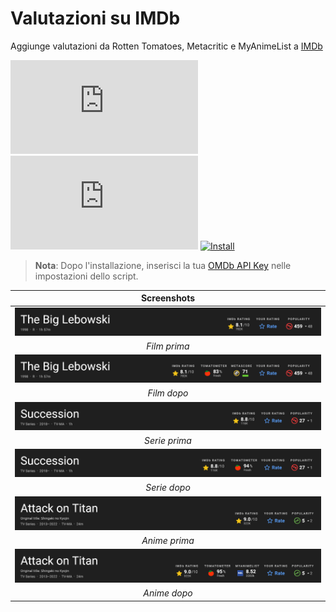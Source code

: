 # Valutazioni su IMDb

Aggiunge valutazioni da Rotten Tomatoes, Metacritic e MyAnimeList a [IMDb][imdb-link]

[![Version][version-badge]][link] [![Size][size-badge]][link] [![Install][install-badge]][download-link]

>**Nota**: Dopo l'installazione, inserisci la tua [OMDb API Key][omdb-api] nelle impostazioni dello script.

|           Screenshots           |
| :-----------------------------: |
| [![Before][screenshot-1]][link] |
|          _Film prima_           |
| [![After][screenshot-2]][link]  |
|           _Film dopo_           |
| [![Before][screenshot-3]][link] |
|          _Serie prima_          |
| [![After][screenshot-4]][link]  |
|          _Serie dopo_           |
| [![Before][screenshot-5]][link] |
|          _Anime prima_          |
| [![After][screenshot-6]][link]  |
|          _Anime dopo_           |

[link]: #valutazioni-su-imdb
[imdb-link]: https://www.imdb.com/
[omdb-api]: https://www.omdbapi.com/apikey.aspx

[version-badge]: https://flat.badgen.net/runkit/iFelix18/version/iFelix18/Userscripts/master/userscripts/meta/ratings-on-imdb.meta.js
[size-badge]: https://flat.badgen.net/badgesize/normal/iFelix18/Userscripts/master/userscripts/ratings-on-imdb.user.js
[install-badge]: https://flat.badgen.net/badge/install%20directly%20from/jsDelivr/blue "Clicca qui!"

[download-link]: https://cdn.jsdelivr.net/gh/iFelix18/Userscripts@master/userscripts/ratings-on-imdb.user.js "Clicca qui!"

[screenshot-1]: https://github.com/iFelix18/Userscripts/blob/master/userscripts/docs/screenshots/ratings-on-imdb_movie-before.png?raw=true "Prima"
[screenshot-2]: https://github.com/iFelix18/Userscripts/blob/master/userscripts/docs/screenshots/ratings-on-imdb_movie-after.png?raw=true "Dopo"
[screenshot-3]: https://github.com/iFelix18/Userscripts/blob/master/userscripts/docs/screenshots/ratings-on-imdb_show-before.png?raw=true "Prima"
[screenshot-4]: https://github.com/iFelix18/Userscripts/blob/master/userscripts/docs/screenshots/ratings-on-imdb_show-after.png?raw=true "Dopo"
[screenshot-5]: https://github.com/iFelix18/Userscripts/blob/master/userscripts/docs/screenshots/ratings-on-imdb_anime-before.png?raw=true "Prima"
[screenshot-6]: https://github.com/iFelix18/Userscripts/blob/master/userscripts/docs/screenshots/ratings-on-imdb_anime-after.png?raw=true "Dopo"
